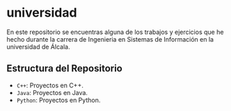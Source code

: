# universidad
En este repositorio se encuentras alguna de los trabajos y ejercicios que he hecho durante la carrera de Ingenieria en Sistemas de Información en la universidad de Álcala.

## Estructura del Repositorio

- `C++`: Proyectos en C++.
- `Java`: Proyectos en Java.
- `Python`: Proyectos en Python.
